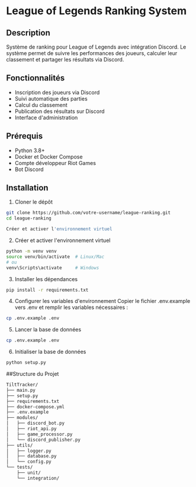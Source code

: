 # League of Legends Ranking System

## Description
Système de ranking pour League of Legends avec intégration Discord. Le système permet de suivre les performances des joueurs, calculer leur classement et partager les résultats via Discord.

## Fonctionnalités
- Inscription des joueurs via Discord
- Suivi automatique des parties
- Calcul du classement
- Publication des résultats sur Discord
- Interface d'administration

## Prérequis
- Python 3.8+
- Docker et Docker Compose
- Compte développeur Riot Games
- Bot Discord

## Installation

1. Cloner le dépôt
```bash
git clone https://github.com/votre-username/league-ranking.git
cd league-ranking

Créer et activer l'environnement virtuel
```
2. Créer et activer l'environnement virtuel
```bash
python -m venv venv
source venv/bin/activate  # Linux/Mac
# ou
venv\Scripts\activate     # Windows
```
3. Installer les dépendances
```bash 
pip install -r requirements.txt
```
4. Configurer les variables d'environnement 
Copier le fichier .env.example vers .env et remplir les variables nécessaires :
```bash 
cp .env.example .env
```
5. Lancer la base de données
```bash 
cp .env.example .env
```
6. Initialiser la base de données
```bash 
python setup.py
```

##Structure du Projet
```bash
TiltTracker/
├── main.py
├── setup.py
├── requirements.txt
├── docker-compose.yml
├── .env.example
├── modules/
│   ├── discord_bot.py
│   ├── riot_api.py
│   ├── game_processor.py
│   └── discord_publisher.py
├── utils/
│   ├── logger.py
│   ├── database.py
│   └── config.py
└── tests/
    ├── unit/
    └── integration/
```
